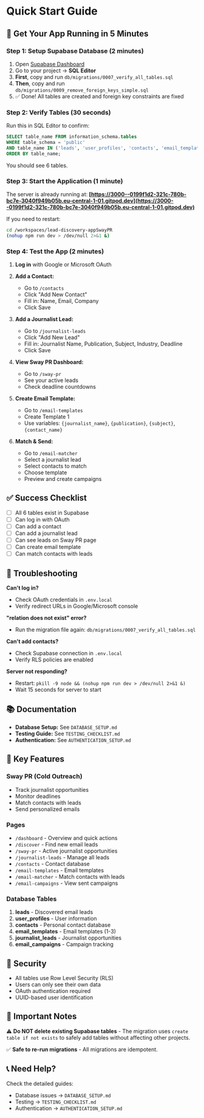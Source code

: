 # Quick Start Guide

## 🚀 Get Your App Running in 5 Minutes

### Step 1: Setup Supabase Database (2 minutes)

1. Open [Supabase Dashboard](https://supabase.com/dashboard)
2. Go to your project → **SQL Editor**
3. **First**, copy and run `db/migrations/0007_verify_all_tables.sql`
4. **Then**, copy and run `db/migrations/0009_remove_foreign_keys_simple.sql`
5. ✅ Done! All tables are created and foreign key constraints are fixed

### Step 2: Verify Tables (30 seconds)

Run this in SQL Editor to confirm:
```sql
SELECT table_name FROM information_schema.tables 
WHERE table_schema = 'public' 
AND table_name IN ('leads', 'user_profiles', 'contacts', 'email_templates', 'journalist_leads', 'email_campaigns')
ORDER BY table_name;
```

You should see 6 tables.

### Step 3: Start the Application (1 minute)

The server is already running at:
**[https://3000--0199f1d2-321c-780b-bc7e-3040f949b05b.eu-central-1-01.gitpod.dev](https://3000--0199f1d2-321c-780b-bc7e-3040f949b05b.eu-central-1-01.gitpod.dev)**

If you need to restart:
```bash
cd /workspaces/lead-discovery-appSwayPR
(nohup npm run dev > /dev/null 2>&1 &)
```

### Step 4: Test the App (2 minutes)

1. **Log in** with Google or Microsoft OAuth
2. **Add a Contact:**
   - Go to `/contacts`
   - Click "Add New Contact"
   - Fill in: Name, Email, Company
   - Click Save

3. **Add a Journalist Lead:**
   - Go to `/journalist-leads`
   - Click "Add New Lead"
   - Fill in: Journalist Name, Publication, Subject, Industry, Deadline
   - Click Save

4. **View Sway PR Dashboard:**
   - Go to `/sway-pr`
   - See your active leads
   - Check deadline countdowns

5. **Create Email Template:**
   - Go to `/email-templates`
   - Create Template 1
   - Use variables: `{journalist_name}`, `{publication}`, `{subject}`, `{contact_name}`

6. **Match & Send:**
   - Go to `/email-matcher`
   - Select a journalist lead
   - Select contacts to match
   - Choose template
   - Preview and create campaigns

## ✅ Success Checklist

- [ ] All 6 tables exist in Supabase
- [ ] Can log in with OAuth
- [ ] Can add a contact
- [ ] Can add a journalist lead
- [ ] Can see leads on Sway PR page
- [ ] Can create email template
- [ ] Can match contacts with leads

## 🔧 Troubleshooting

**Can't log in?**
- Check OAuth credentials in `.env.local`
- Verify redirect URLs in Google/Microsoft console

**"relation does not exist" error?**
- Run the migration file again: `db/migrations/0007_verify_all_tables.sql`

**Can't add contacts?**
- Check Supabase connection in `.env.local`
- Verify RLS policies are enabled

**Server not responding?**
- Restart: `pkill -9 node && (nohup npm run dev > /dev/null 2>&1 &)`
- Wait 15 seconds for server to start

## 📚 Documentation

- **Database Setup:** See `DATABASE_SETUP.md`
- **Testing Guide:** See `TESTING_CHECKLIST.md`
- **Authentication:** See `AUTHENTICATION_SETUP.md`

## 🎯 Key Features

### Sway PR (Cold Outreach)
- Track journalist opportunities
- Monitor deadlines
- Match contacts with leads
- Send personalized emails

### Pages
- `/dashboard` - Overview and quick actions
- `/discover` - Find new email leads
- `/sway-pr` - Active journalist opportunities
- `/journalist-leads` - Manage all leads
- `/contacts` - Contact database
- `/email-templates` - Email templates
- `/email-matcher` - Match contacts with leads
- `/email-campaigns` - View sent campaigns

### Database Tables
1. **leads** - Discovered email leads
2. **user_profiles** - User information
3. **contacts** - Personal contact database
4. **email_templates** - Email templates (1-3)
5. **journalist_leads** - Journalist opportunities
6. **email_campaigns** - Campaign tracking

## 🔐 Security

- All tables use Row Level Security (RLS)
- Users can only see their own data
- OAuth authentication required
- UUID-based user identification

## 🚨 Important Notes

⚠️ **Do NOT delete existing Supabase tables** - The migration uses `create table if not exists` to safely add tables without affecting other projects.

✅ **Safe to re-run migrations** - All migrations are idempotent.

## 📞 Need Help?

Check the detailed guides:
- Database issues → `DATABASE_SETUP.md`
- Testing → `TESTING_CHECKLIST.md`
- Authentication → `AUTHENTICATION_SETUP.md`

